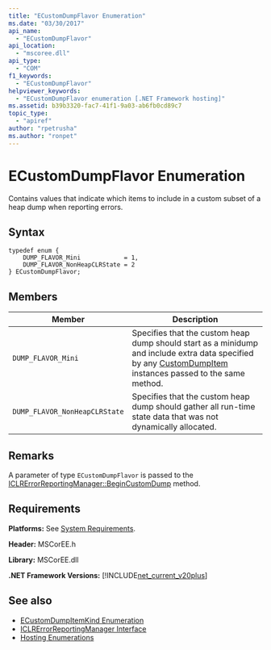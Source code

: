 ```yaml
---
title: "ECustomDumpFlavor Enumeration"
ms.date: "03/30/2017"
api_name: 
  - "ECustomDumpFlavor"
api_location: 
  - "mscoree.dll"
api_type: 
  - "COM"
f1_keywords: 
  - "ECustomDumpFlavor"
helpviewer_keywords: 
  - "ECustomDumpFlavor enumeration [.NET Framework hosting]"
ms.assetid: b39b3320-fac7-41f1-9a03-ab6fb0cd89c7
topic_type: 
  - "apiref"
author: "rpetrusha"
ms.author: "ronpet"
---
```

# ECustomDumpFlavor Enumeration
Contains values that indicate which items to include in a custom subset of a heap dump when reporting errors.  
  
## Syntax  
  
```  
typedef enum {  
    DUMP_FLAVOR_Mini            = 1,  
    DUMP_FLAVOR_NonHeapCLRState = 2  
} ECustomDumpFlavor;  
```  
  
## Members  
  
|Member|Description|  
|------------|-----------------|  
|`DUMP_FLAVOR_Mini`|Specifies that the custom heap dump should start as a minidump and include extra data specified by any [CustomDumpItem](../../../../docs/framework/unmanaged-api/hosting/customdumpitem-structure.md) instances passed to the same method.|  
|`DUMP_FLAVOR_NonHeapCLRState`|Specifies that the custom heap dump should gather all run-time state data that was not dynamically allocated.|  
  
## Remarks  
 A parameter of type `ECustomDumpFlavor` is passed to the [ICLRErrorReportingManager::BeginCustomDump](../../../../docs/framework/unmanaged-api/hosting/iclrerrorreportingmanager-begincustomdump-method.md) method.  
  
## Requirements  
 **Platforms:** See [System Requirements](../../../../docs/framework/get-started/system-requirements.md).  
  
 **Header:** MSCorEE.h  
  
 **Library:** MSCorEE.dll  
  
 **.NET Framework Versions:** [!INCLUDE[net_current_v20plus](../../../../includes/net-current-v20plus-md.md)]  
  
## See also
- [ECustomDumpItemKind Enumeration](../../../../docs/framework/unmanaged-api/hosting/ecustomdumpitemkind-enumeration.md)
- [ICLRErrorReportingManager Interface](../../../../docs/framework/unmanaged-api/hosting/iclrerrorreportingmanager-interface.md)
- [Hosting Enumerations](../../../../docs/framework/unmanaged-api/hosting/hosting-enumerations.md)
